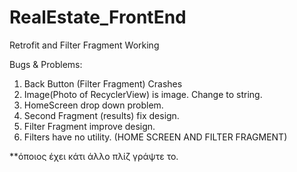 # RealEstate_FrontEnd

Retrofit and Filter Fragment Working

Bugs & Problems:
1) Back Button (Filter Fragment) Crashes
2) Image(Photo of RecyclerView) is image. Change to string.
3) HomeScreen drop down problem. 
4) Second Fragment (results) fix design.
5) Filter Fragment improve design.
6) Filters have no utility. (HOME SCREEN AND FILTER FRAGMENT)


**όποιος έχει κάτι άλλο πλίζ γράψτε το.
